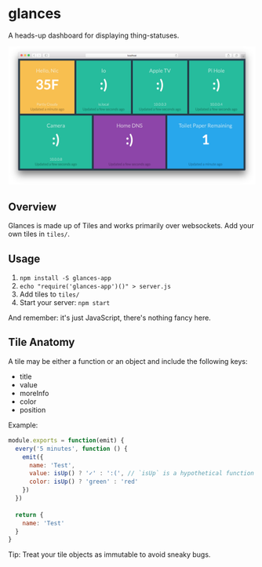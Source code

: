 # glances

A heads-up dashboard for displaying thing-statuses.

![](screenshot.png?raw=true)

## Overview

Glances is made up of Tiles and works primarily over websockets. Add your own tiles in `tiles/`.

## Usage

1. `npm install -S glances-app`
2. `echo "require('glances-app')()" > server.js`
3. Add tiles to `tiles/`
4. Start your server: `npm start`

And remember: it's just JavaScript, there's nothing fancy here.

## Tile Anatomy

A tile may be either a function or an object and include the following keys:

* title
* value
* moreInfo
* color
* position

Example:

```javascript
module.exports = function(emit) {
  every('5 minutes', function () {
    emit({
      name: 'Test',
      value: isUp() ? '✓' : ':(', // `isUp` is a hypothetical function
      color: isUp() ? 'green' : 'red'
    })
  })

  return {
    name: 'Test'
  }
}
```

Tip: Treat your tile objects as immutable to avoid sneaky bugs.
